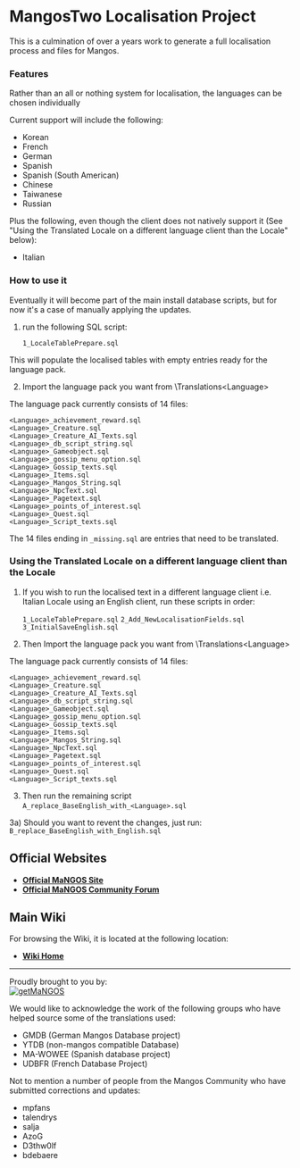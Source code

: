 # MangosTwo Localisation Project

This is a culmination of over a years work to generate a full localisation process and files for Mangos.

### Features

Rather than an all or nothing system for localisation, the languages can be chosen individually

Current support will include the following:
* Korean
* French
* German
* Spanish
* Spanish (South American)
* Chinese
* Taiwanese
* Russian

Plus the following, even though the client does not natively support it (See "Using the Translated Locale on a different language client than the Locale" below):
* Italian

### How to use it

Eventually it will become part of the main install database scripts, but for now it's a case of manually applying the updates.

1) run the following SQL script:

    `1_LocaleTablePrepare.sql`

This will populate the localised tables with empty entries ready for the language pack.

2) Import the language pack you want from \Translations\<Language>

The language pack currently consists of 14 files:

    <Language>_achievement_reward.sql
    <Language>_Creature.sql
    <Language>_Creature_AI_Texts.sql
    <Language>_db_script_string.sql
    <Language>_Gameobject.sql
    <Language>_gossip_menu_option.sql
    <Language>_Gossip_texts.sql
    <Language>_Items.sql
    <Language>_Mangos_String.sql
    <Language>_NpcText.sql
    <Language>_Pagetext.sql
    <Language>_points_of_interest.sql
    <Language>_Quest.sql
    <Language>_Script_texts.sql


The 14 files ending in `_missing.sql` are entries that need to be translated.

### Using the Translated Locale on a different language client than the Locale

1) If you wish to run the localised text in a different language client i.e. Italian Locale using an English client, run these scripts in order:

    `1_LocaleTablePrepare.sql`
    `2_Add_NewLocalisationFields.sql`
    `3_InitialSaveEnglish.sql`

2) Then Import the language pack you want from \Translations\<Language>

The language pack currently consists of 14 files:

    <Language>_achievement_reward.sql
    <Language>_Creature.sql
    <Language>_Creature_AI_Texts.sql
    <Language>_db_script_string.sql
    <Language>_Gameobject.sql
    <Language>_gossip_menu_option.sql
    <Language>_Gossip_texts.sql
    <Language>_Items.sql
    <Language>_Mangos_String.sql
    <Language>_NpcText.sql
    <Language>_Pagetext.sql
    <Language>_points_of_interest.sql
    <Language>_Quest.sql
    <Language>_Script_texts.sql
    
3) Then run the remaining script
    `A_replace_BaseEnglish_with_<Language>.sql`

3a) Should you want to revent the changes, just run:
    `B_replace_BaseEnglish_with_English.sql`

**Official Websites**
----

* [**Official MaNGOS Site**](https://getmangos.eu/)  
* [**Official MaNGOS Community Forum**](https://www.getmangos.eu/home.php)  

**Main Wiki**
----
For browsing the Wiki, it is located at the following location:

* [**Wiki Home**](http://getmangos.eu/wiki)  

---
Proudly brought to you by:
<br>
[![getMaNGOS](https://www.getmangos.eu/!assets_mangos/logo.png)](http://getmangos.eu)

We would like to acknowledge the work of the following groups who have helped source some of the translations used:

* GMDB (German Mangos Database project)
* YTDB (non-mangos compatible Database)
* MA-WOWEE (Spanish database project)
* UDBFR (French Database Project)

Not to mention a number of people from the Mangos Community who have submitted corrections and updates:

* mpfans
* talendrys
* salja
* AzoG
* D3thw0lf
* bdebaere
